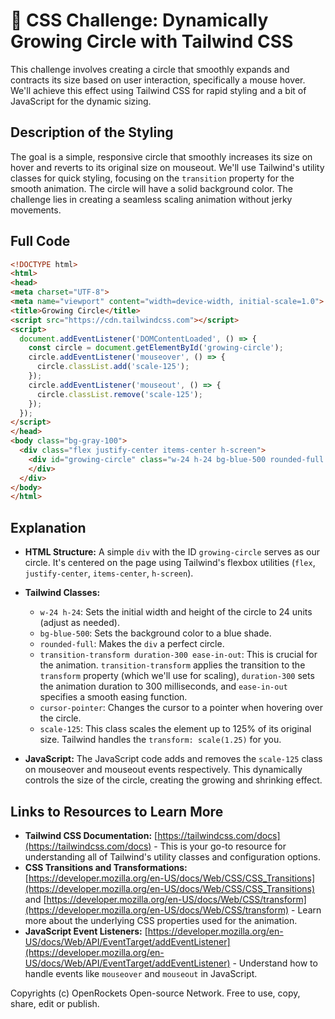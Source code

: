 # 🐞 CSS Challenge:  Dynamically Growing Circle with Tailwind CSS


This challenge involves creating a circle that smoothly expands and contracts its size based on user interaction, specifically a mouse hover. We'll achieve this effect using Tailwind CSS for rapid styling and a bit of JavaScript for the dynamic sizing.


## Description of the Styling

The goal is a simple, responsive circle that smoothly increases its size on hover and reverts to its original size on mouseout. We'll use Tailwind's utility classes for quick styling, focusing on the `transition` property for the smooth animation.  The circle will have a solid background color.  The challenge lies in creating a seamless scaling animation without jerky movements.


## Full Code

```html
<!DOCTYPE html>
<html>
<head>
<meta charset="UTF-8">
<meta name="viewport" content="width=device-width, initial-scale=1.0">
<title>Growing Circle</title>
<script src="https://cdn.tailwindcss.com"></script>
<script>
  document.addEventListener('DOMContentLoaded', () => {
    const circle = document.getElementById('growing-circle');
    circle.addEventListener('mouseover', () => {
      circle.classList.add('scale-125');
    });
    circle.addEventListener('mouseout', () => {
      circle.classList.remove('scale-125');
    });
  });
</script>
</head>
<body class="bg-gray-100">
  <div class="flex justify-center items-center h-screen">
    <div id="growing-circle" class="w-24 h-24 bg-blue-500 rounded-full transition-transform duration-300 ease-in-out cursor-pointer">
    </div>
  </div>
</body>
</html>
```


## Explanation

* **HTML Structure:**  A simple `div` with the ID `growing-circle` serves as our circle. It's centered on the page using Tailwind's flexbox utilities (`flex`, `justify-center`, `items-center`, `h-screen`).

* **Tailwind Classes:**
    * `w-24 h-24`: Sets the initial width and height of the circle to 24 units (adjust as needed).
    * `bg-blue-500`: Sets the background color to a blue shade.
    * `rounded-full`: Makes the `div` a perfect circle.
    * `transition-transform duration-300 ease-in-out`: This is crucial for the animation.  `transition-transform` applies the transition to the `transform` property (which we'll use for scaling), `duration-300` sets the animation duration to 300 milliseconds, and `ease-in-out` specifies a smooth easing function.
    * `cursor-pointer`: Changes the cursor to a pointer when hovering over the circle.
    * `scale-125`: This class scales the element up to 125% of its original size. Tailwind handles the `transform: scale(1.25)` for you.

* **JavaScript:** The JavaScript code adds and removes the `scale-125` class on mouseover and mouseout events respectively.  This dynamically controls the size of the circle, creating the growing and shrinking effect.


## Links to Resources to Learn More

* **Tailwind CSS Documentation:** [https://tailwindcss.com/docs](https://tailwindcss.com/docs)  -  This is your go-to resource for understanding all of Tailwind's utility classes and configuration options.
* **CSS Transitions and Transformations:** [https://developer.mozilla.org/en-US/docs/Web/CSS/CSS_Transitions](https://developer.mozilla.org/en-US/docs/Web/CSS/CSS_Transitions) and [https://developer.mozilla.org/en-US/docs/Web/CSS/transform](https://developer.mozilla.org/en-US/docs/Web/CSS/transform) - Learn more about the underlying CSS properties used for the animation.
* **JavaScript Event Listeners:** [https://developer.mozilla.org/en-US/docs/Web/API/EventTarget/addEventListener](https://developer.mozilla.org/en-US/docs/Web/API/EventTarget/addEventListener) - Understand how to handle events like `mouseover` and `mouseout` in JavaScript.


Copyrights (c) OpenRockets Open-source Network. Free to use, copy, share, edit or publish.

